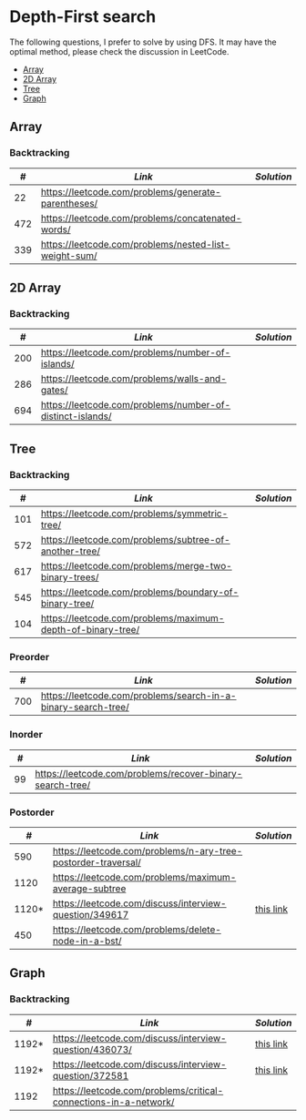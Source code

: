 # Depth-First search 

The following questions, I prefer to solve by using DFS. It may have the optimal method, please check the discussion in LeetCode.  

* [Array](##Array)
* [2D Array](##2D-Array)
* [Tree](##Tree)
* [Graph](##Graph)

## Array
### Backtracking

| *#* | *Link* | *Solution* |
| ---- | --------------------------------- | --------------------------------- |
| 22 | https://leetcode.com/problems/generate-parentheses/ | |
| 472 | https://leetcode.com/problems/concatenated-words/ | |
| 339 | https://leetcode.com/problems/nested-list-weight-sum/ | |

## 2D Array
### Backtracking

| *#* | *Link* | *Solution* |
| ---- | --------------------------------- | --------------------------------- |
| 200 | https://leetcode.com/problems/number-of-islands/ | |
| 286 | https://leetcode.com/problems/walls-and-gates/ | |
| 694 | https://leetcode.com/problems/number-of-distinct-islands/ | | 

## Tree
### Backtracking

| *#* | *Link* | *Solution* |
| ---- | --------------------------------- | --------------------------------- |
| 101 | https://leetcode.com/problems/symmetric-tree/ | |
| 572 | https://leetcode.com/problems/subtree-of-another-tree/ | |
| 617 | https://leetcode.com/problems/merge-two-binary-trees/ | |
| 545 | https://leetcode.com/problems/boundary-of-binary-tree/ | |
| 104 | https://leetcode.com/problems/maximum-depth-of-binary-tree/ | |

### Preorder

| *#* | *Link* | *Solution* |
| ---- | --------------------------------- | --------------------------------- |
| 700 | https://leetcode.com/problems/search-in-a-binary-search-tree/ | |

### Inorder

| *#* | *Link* | *Solution* |
| ---- | --------------------------------- | --------------------------------- |
| 99 | https://leetcode.com/problems/recover-binary-search-tree/ | |

### Postorder

| *#* | *Link* | *Solution* |
| ---- | --------------------------------- | --------------------------------- |
| 590 | https://leetcode.com/problems/n-ary-tree-postorder-traversal/ | |
| 1120 | https://leetcode.com/problems/maximum-average-subtree | |
| 1120* | https://leetcode.com/discuss/interview-question/349617 | [this link](../python_practice/amazon/subtree_with_maximum_average.py) |
| 450 | https://leetcode.com/problems/delete-node-in-a-bst/ | |

## Graph
### Backtracking

| *#* | *Link* | *Solution* |
| ---- | --------------------------------- | --------------------------------- |
| 1192* | https://leetcode.com/discuss/interview-question/436073/ | [this link](../python_practice/amazon/critical_routers.py) |
| 1192* | https://leetcode.com/discuss/interview-question/372581 | [this link](../python_practice/amazon/critical_connections.py)|
| 1192 | https://leetcode.com/problems/critical-connections-in-a-network/ | |